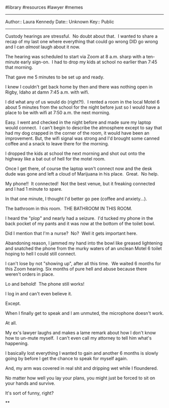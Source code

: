 #library #resources #lawyer #memes 

---
Author:: Laura Kennedy
Date:: Unknown
Key:: Public

---


Custody hearings are stressful.  No doubt about that.  I wanted to share a recap of my last one where everything that could go wrong DID go wrong and I can *almost* laugh about it now.

The hearing was scheduled to start via Zoom at 8 a.m. sharp with a ten-minute early sign-on.  I had to drop my kids at school no earlier than 7:45 that morning.

That gave me 5 minutes to be set up and ready.

I knew I couldn't get back home by then and there was nothing open in Rigby, Idaho at damn 7:45 a.m. with wifi.

I did what any of us would do (right?!).  I rented a room in the local Motel 6 about 5 minutes from the school for the night before just so I would have a place to be with wifi at 7:50 a.m. the next morning. 

Easy. I went and checked in the night before and made sure my laptop would connect.  I can't begin to describe the atmosphere except to say that had my dog crapped in the corner of the room, it would have been an improvement. But, the wifi signal was strong and I'd brought some canned coffee and a snack to leave there for the morning.

I dropped the kids at school the next morning and shot out onto the highway like a bat out of hell for the motel room.

Once I get there, of course the laptop won't connect now and the desk dude was gone and left a cloud of Marijuana in his place.  Great.  No help.

My phone!!  It connected!  Not the best venue, but it freaking connected and I had 1 minute to spare. 

In that one minute, I thought I'd better go pee (coffee and anxiety...). 

The bathroom in this room.  THE BATHROOM IN THIS ROOM.

I heard the "plop" and nearly had a seizure.  I'd tucked my phone in the back pocket of my pants and it was now at the bottom of the toilet bowl.

Did I mention that I'm a nurse?  No?  Well it gets important here. 

Abandoning reason, I jammed my hand into the bowl like greased lightening and snatched the phone from the murky waters of an unclean Motel 6 toilet hoping to hell I could still connect. 

I can't lose by not "showing up", after all this time.  We waited 6 months for this Zoom hearing. Six months of pure hell and abuse because there weren't orders in place.

Lo and behold!  The phone still works! 

I log in and can't even believe it.

Except.

When I finally get to speak and I am unmuted, the microphone doesn't work.

At all.

My ex's lawyer laughs and makes a lame remark about how I don't know how to un-mute myself.  I can't even call my attorney to tell him what's happening. 

I basically lost everything I wanted to gain and another 6 months is slowly going by before I get the chance to speak for myself again. 

And, my arm was covered in real shit and dripping wet while I floundered. 

No matter how well you lay your plans, you might just be forced to sit on your hands and survive.

It's sort of funny, right?

**